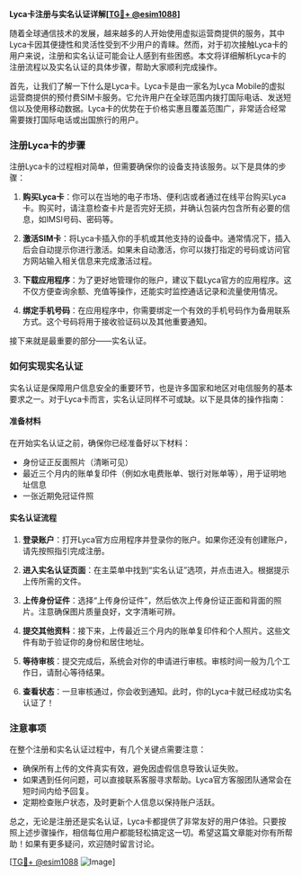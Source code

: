 **Lyca卡注册与实名认证详解[[TG💪+ @esim1088](https://t.me/s/esim1088)]**

随着全球通信技术的发展，越来越多的人开始使用虚拟运营商提供的服务，其中Lyca卡因其便捷性和灵活性受到不少用户的青睐。然而，对于初次接触Lyca卡的用户来说，注册和实名认证可能会让人感到有些困惑。本文将详细解析Lyca卡的注册流程以及实名认证的具体步骤，帮助大家顺利完成操作。

首先，让我们了解一下什么是Lyca卡。Lyca卡是由一家名为Lyca Mobile的虚拟运营商提供的预付费SIM卡服务。它允许用户在全球范围内拨打国际电话、发送短信以及使用移动数据。Lyca卡的优势在于价格实惠且覆盖范围广，非常适合经常需要拨打国际电话或出国旅行的用户。

### 注册Lyca卡的步骤

注册Lyca卡的过程相对简单，但需要确保你的设备支持该服务。以下是具体的步骤：

1. **购买Lyca卡**：你可以在当地的电子市场、便利店或者通过在线平台购买Lyca卡。购买时，请注意检查卡片是否完好无损，并确认包装内包含所有必要的信息，如IMSI号码、密码等。

2. **激活SIM卡**：将Lyca卡插入你的手机或其他支持的设备中。通常情况下，插入后会自动提示你进行激活。如果未自动激活，你可以拨打指定的号码或访问官方网站输入相关信息来完成激活过程。

3. **下载应用程序**：为了更好地管理你的账户，建议下载Lyca官方的应用程序。这不仅方便查询余额、充值等操作，还能实时监控通话记录和流量使用情况。

4. **绑定手机号码**：在应用程序中，你需要绑定一个有效的手机号码作为备用联系方式。这个号码将用于接收验证码以及其他重要通知。

接下来就是最重要的部分——实名认证。

### 如何实现实名认证

实名认证是保障用户信息安全的重要环节，也是许多国家和地区对电信服务的基本要求之一。对于Lyca卡而言，实名认证同样不可或缺。以下是具体的操作指南：

#### 准备材料

在开始实名认证之前，确保你已经准备好以下材料：
- 身份证正反面照片（清晰可见）
- 最近三个月内的账单复印件（例如水电费账单、银行对账单等），用于证明地址信息
- 一张近期免冠证件照

#### 实名认证流程

1. **登录账户**：打开Lyca官方应用程序并登录你的账户。如果你还没有创建账户，请先按照指引完成注册。

2. **进入实名认证页面**：在主菜单中找到“实名认证”选项，并点击进入。根据提示上传所需的文件。

3. **上传身份证件**：选择“上传身份证件”，然后依次上传身份证正面和背面的照片。注意确保图片质量良好，文字清晰可辨。

4. **提交其他资料**：接下来，上传最近三个月内的账单复印件和个人照片。这些文件有助于验证你的身份和居住地址。

5. **等待审核**：提交完成后，系统会对你的申请进行审核。审核时间一般为几个工作日，请耐心等待结果。

6. **查看状态**：一旦审核通过，你会收到通知。此时，你的Lyca卡就已经成功实名认证了！

### 注意事项

在整个注册和实名认证过程中，有几个关键点需要注意：
- 确保所有上传的文件真实有效，避免因虚假信息导致认证失败。
- 如果遇到任何问题，可以直接联系客服寻求帮助。Lyca官方客服团队通常会在短时间内给予回复。
- 定期检查账户状态，及时更新个人信息以保持账户活跃。

总之，无论是注册还是实名认证，Lyca卡都提供了非常友好的用户体验。只要按照上述步骤操作，相信每位用户都能轻松搞定这一切。希望这篇文章能对你有所帮助！如果有更多疑问，欢迎随时留言讨论。

[[TG💪+ @esim1088](https://t.me/s/esim1088) ![Image](https://i.postimg.cc/4NQfJmqS/Snipaste-2025-05-13-00-14-12.png)]